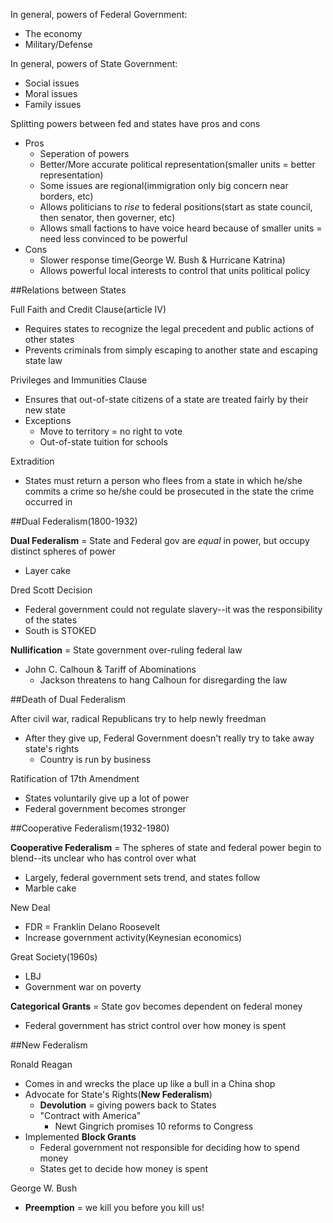 In general, powers of Federal Government:

  - The economy
  - Military/Defense

In general, powers of State Government:

  - Social issues
  - Moral issues
  - Family issues

Splitting powers between fed and states have pros and cons

  - Pros
    *  Seperation of powers
    * Better/More accurate political representation(smaller units = better representation)
    * Some issues are regional(immigration only big concern near borders, etc)
    * Allows politicians to *rise* to federal positions(start as state council, then senator, then governer, etc)
    * Allows small factions to have voice heard because of smaller units = need less convinced to be powerful
  - Cons
    * Slower response time(George W. Bush & Hurricane Katrina)
    * Allows powerful local interests to control that units political policy

##Relations between States

Full Faith and Credit Clause(article IV)

  - Requires states to recognize the legal precedent and public actions of other states
  - Prevents criminals from simply escaping to another state and escaping state law

Privileges and Immunities Clause

  - Ensures that out-of-state citizens of a state are treated fairly by their new state
  - Exceptions
    * Move to territory = no right to vote
    * Out-of-state tuition for schools

Extradition

  - States must return a person who flees from a state in which he/she commits a crime so he/she could be prosecuted in the state the crime occurred in

##Dual Federalism(1800-1932)

**Dual Federalism** = State and Federal gov are *equal* in power, but occupy distinct spheres of power

  - Layer cake

Dred Scott Decision

  - Federal government could not regulate slavery--it was the responsibility of the states
  - South is STOKED

**Nullification** = State government over-ruling federal law

  - John C. Calhoun & Tariff of Abominations
    * Jackson threatens to hang Calhoun for disregarding the law

##Death of Dual Federalism

After civil war, radical Republicans try to help newly freedman

  - After they give up, Federal Government doesn't really try to take away state's rights
    * Country is run by business

Ratification of 17th Amendment

  - States voluntarily give up a lot of power
  - Federal government becomes stronger

##Cooperative Federalism(1932-1980)

**Cooperative Federalism** = The spheres of state and federal power begin to blend--its unclear who has control over what

  - Largely, federal government sets trend, and states follow
  - Marble cake

New Deal

  - FDR = Franklin Delano Roosevelt
  - Increase government activity(Keynesian economics)

Great Society(1960s)

  - LBJ
  - Government war on poverty

**Categorical Grants** = State gov becomes dependent on federal money

  - Federal government has strict control over how money is spent

##New Federalism

Ronald Reagan

  - Comes in and wrecks the place up like a bull in a China shop
  - Advocate for State's Rights(**New Federalism**)
    * **Devolution** = giving powers back to States
    * "Contract with America"
      + Newt Gingrich promises 10 reforms to Congress
  - Implemented **Block Grants**
    * Federal government not responsible for deciding how to spend money
    * States get to decide how money is spent

George W. Bush

  - **Preemption** = we kill you before you kill us!
